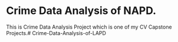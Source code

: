 # Crime Data Analysis of NAPD.

This is Crime Data Analysis Project which is one of my CV Capstone Projects.# Crime-Data-Analysis-of-LAPD
